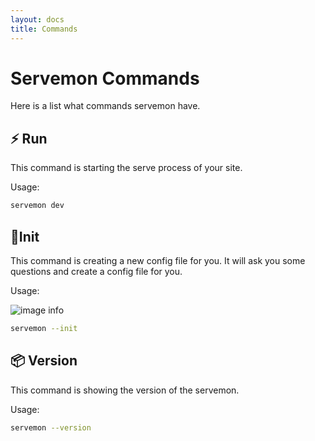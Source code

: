 ```yaml
---
layout: docs
title: Commands
---
```


# Servemon Commands

Here is a list what commands servemon have.

## ⚡️ Run

This command is starting the serve process of your site.

Usage:

```bash
servemon dev
```

## 🔨Init

This command is creating a new config file for you. It will ask you some questions and create a config file for you.

Usage:

![image info](https://i.ibb.co/x7mWJBL/init-cmd.gif)

```bash
servemon --init
```

## 📦 Version

This command is showing the version of the servemon.

Usage:

```bash
servemon --version
```
